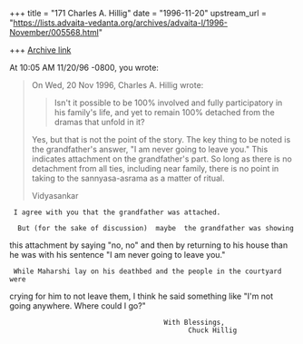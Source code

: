 +++
title = "171 Charles A. Hillig"
date = "1996-11-20"
upstream_url = "https://lists.advaita-vedanta.org/archives/advaita-l/1996-November/005568.html"

+++
[Archive link](https://lists.advaita-vedanta.org/archives/advaita-l/1996-November/005568.html)

At 10:05 AM 11/20/96 -0800, you wrote:
>On Wed, 20 Nov 1996, Charles A. Hillig wrote:
>
>> Isn't it possible to be 100% involved and  fully participatory in his
>> family's life,
>>              and yet to remain 100% detached from the dramas that unfold in
> it?
>>
>
>Yes, but that is not the point of the story. The key thing to be noted is
>the grandfather's answer, "I am never going to leave you." This indicates
>attachment on the grandfather's part. So long as there is no detachment
>from all ties, including near family, there is no point in taking to the
>sannyasa-asrama as a matter of ritual.
>
>Vidyasankar
>

     I agree with you that the grandfather was attached.

      But (for the sake of discussion)  maybe  the grandfather was showing
this attachment  by saying "no, no" and then by returning to his house than
he was with  his sentence "I am never going to leave you."

     While Maharshi lay on his deathbed and the people in the courtyard were
crying for him to not leave them, I think he said something like  "I'm not
going anywhere.  Where could I go?"

                                          With Blessings,
                                                Chuck Hillig

